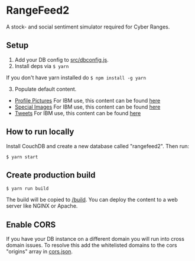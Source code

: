 # RangeFeed2
A stock- and social sentiment simulator required for Cyber Ranges.

## Setup
1. Add your DB config to [src/dbconfig.js](src/dbconfig.js).
2. Install deps via `$ yarn`

If you don't have yarn installed do `$ npm install -g yarn`

3. Populate default content.
- [Profile Pictures](public/img/faces/legacy) For IBM use, this content can be found [here](https://ibm.ent.box.com/folder/127129180625)
- [Special Images](public/img/faces/special) For IBM use, this content can be found [here](https://ibm.ent.box.com/folder/127130913759)
- [Tweets](src/content/tweet-list/tweets.json) For IBM use, this content can be found [here](https://ibm.ent.box.com/file/737140732000)

## How to run locally
Install CouchDB and create a new database called "rangefeed2". Then run:
```
$ yarn start
```

## Create production build
```
$ yarn run build
```
The build will be copied to [/build](build). You can deploy the content to a web server like NGINX or Apache.

## Enable CORS

If you have your DB instance on a different domain you will run into cross domain issues. To resolve this add the whitelisted domains to the cors "origins" array in [cors.json](cloud/dbjson/cors.json).
